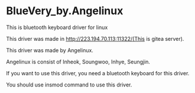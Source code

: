 # BlueVery_by.Angelinux
This is bluetooth keyboard driver for linux

This driver was made in http://223.194.70.113:11322/(This is gitea server).

This driver was made by Angelinux.

Angelinux is consist of Inheok, Soungwoo, Inhye, Seungjin.

If you want to use this driver, you need a bluetooth keyboard for this driver.

You should use insmod command to use this driver.
